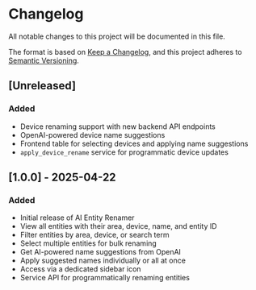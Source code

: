 # Changelog

All notable changes to this project will be documented in this file.

The format is based on [Keep a Changelog](https://keepachangelog.com/en/1.0.0/),
and this project adheres to [Semantic Versioning](https://semver.org/spec/v2.0.0.html).

## [Unreleased]

### Added
- Device renaming support with new backend API endpoints
- OpenAI-powered device name suggestions
- Frontend table for selecting devices and applying name suggestions
- `apply_device_rename` service for programmatic device updates

## [1.0.0] - 2025-04-22

### Added
- Initial release of AI Entity Renamer
- View all entities with their area, device, name, and entity ID
- Filter entities by area, device, or search term
- Select multiple entities for bulk renaming
- Get AI-powered name suggestions from OpenAI
- Apply suggested names individually or all at once
- Access via a dedicated sidebar icon
- Service API for programmatically renaming entities
